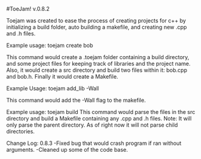 #ToeJam! v.0.8.2

Toejam was created to ease the process of creating projects for c++ by initializing a build folder, auto building a makefile, and creating new .cpp and .h files.

Example usage:
toejam create bob

This command would create a .toejam folder containing a build directory, and some project files for keeping track of libraries and the project name.  Also, it would create a src directory and build two files within it: bob.cpp and bob.h.  Finally it would create a Makefile.

Example Usage:
toejam add_lib -Wall

This command would add the -Wall flag to the makefile.

Example usage:
toejam build
This command would parse the files in the src directory and build a Makefile containing any .cpp and .h files.
Note: It will only parse the parent directory. As of right now it will not parse child directories.

Change Log:
0.8.3
-Fixed bug that would crash program if ran without arguments.
-Cleaned up some of the code base.
